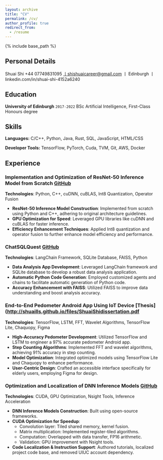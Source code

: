 ```yaml
---
layout: archive
title: "CV"
permalink: /cv/
author_profile: true
redirect_from:
  - /resume
---
```


{% include base_path %}
## Personal Details
Shuai Shi
+44 07749831095 丨shishuaicareer@gmail.com 丨 Edinburgh 丨 linkedin.com/in/shuai-shi-4152a6240

## Education

**University of Edinburgh** `2017-2022`
BSc Artificial Intelligence, First-Class Honours degree

## Skills

**Languages:** C/C++, Python, Java, Rust, SQL, JavaScript, HTML/CSS

**Developer Tools:** TensorFlow, PyTorch, Cuda, TVM, Git, AWS, Docker

## Experience

### Implementation and Optimization of ResNet-50 Inference Model from Scratch [GitHub](https://github.com/shuaills/Resnet50-from-scratch.git)
**Technologies**: Python, C++, cuDNN, cuBLAS, Int8 Quantization, Operator Fusion

- **ResNet-50 Inference Model Construction**: Implemented from scratch using Python and C++, adhering to original architecture guidelines.
- **GPU Optimization for Speed**: Leveraged GPU libraries like cuDNN and cuBLAS for faster inference.
- **Efficiency Enhancement Techniques**: Applied Int8 quantization and operator fusion to further enhance model efficiency and performance.


### ChatSQLQuest [GitHub](https://github.com/shuaills/ChatSQLQuest.git)
**Technologies**: LangChain Framework, SQLite Database, FAISS, Python

- **Data Analysis App Development**: Leveraged LangChain framework and SQLite database to develop a robust data analysis application.
- **Automatic Python Code Generation**: Employed customized agents and chains to facilitate automatic generation of Python code.
- **Accuracy Enhancement with FAISS**: Utilized FAISS to improve data understanding and boost analysis accuracy.


### End-to-End Pedometer Android App Using IoT Device [Thesis] (http://shuaills.github.io/files/ShuaiShidissertation.pdf

**Technologies**: TensorFlow, LSTM, FFT, Wavelet Algorithms, TensorFlow Lite, Chaquopy, Figma

- **High-Accuracy Pedometer Development**: Utilized TensorFlow and LSTM to engineer a 97% accurate pedometer Android app.
- **Step Counting Algorithms**: Implemented FFT and wavelet algorithms, achieving 91% accuracy in step counting.
- **Model Optimization**: Integrated optimized models using TensorFlow Lite and Chaquopy to enhance performance.
- **User-Centric Design**: Crafted an accessible interface specifically for elderly users, employing Figma for design.


### Optimization and Localization of DNN Inference Models [GitHub](https://github.com/shuaills/myECE408.git)

**Technologies**: CUDA, GPU Optimization, Nsight Tools, Inference Acceleration

- **DNN Inference Models Construction**: Built using open-source frameworks.
- **CUDA Optimization for Speedup**:
   - Convolution layer: Tiled shared memory, kernel fusion.
   - Matrix multiplication: Implemented register-tiled algorithms.
   - Computation: Overlapped with data transfer, FP16 arithmetic.
   - Validation: GPU improvement with Nsight tools.
- **Code Localization & Instruction Support**: Authored tutorials, localized project code base, and removed UIUC account dependency.